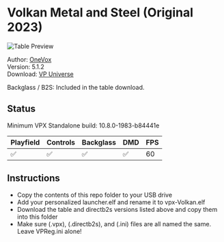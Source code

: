 # Volkan Metal and Steel (Original 2023)

![Table Preview](https://vpuniverse.com/screenshots/monthly_2023_07/pf2.jpg.0ba147f9975c87217325ba13292253fc.jpg)

Author: [OneVox](https://vpuniverse.com/profile/14340-onevox/)  
Version: 5.1.2  
Download: [VP Universe](https://vpuniverse.com/files/file/14978-volkan-steel-and-metal-original-2023/)

Backglass / B2S: Included in the table download.

## Status 

Minimum VPX Standalone build: 10.8.0-1983-b84441e  

| Playfield | Controls | Backglass | DMD | FPS | 
|-----------|----------|-----------|-----|----------|
| :white_check_mark: | :white_check_mark: | :white_check_mark: | :white_check_mark: | 60 |

## Instructions

- Copy the contents of this repo folder to your USB drive
- Add your personalized launcher.elf and rename it to vpx-Volkan.elf
- Download the table and directb2s versions listed above and copy them into this folder
- Make sure (.vpx), (.directb2s), and (.ini) files are all named the same. Leave VPReg.ini alone!

